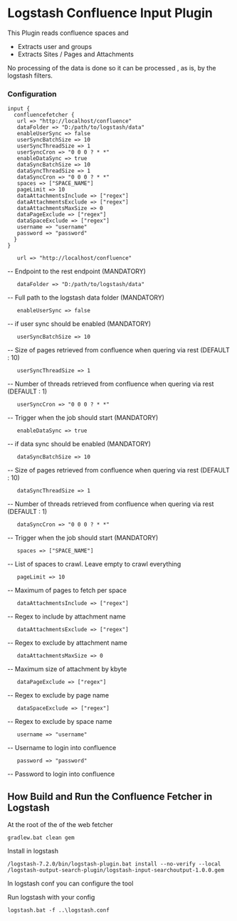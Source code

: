 # Logstash Confluence Input Plugin

This Plugin reads confluence spaces and 

- Extracts user and groups
- Extracts Sites / Pages and Attachments

No processing of the data is done so it can be processed , as is, by the logstash filters.

### Configuration

```
input {
  confluencefetcher {
   url => "http://localhost/confluence"
   dataFolder => "D:/path/to/logstash/data"
   enableUserSync => false
   userSyncBatchSize => 10
   userSyncThreadSize => 1
   userSyncCron => "0 0 0 ? * *"
   enableDataSync => true 
   dataSyncBatchSize => 10
   dataSyncThreadSize => 1
   dataSyncCron => "0 0 0 ? * *"
   spaces => ["SPACE_NAME"]
   pageLimit => 10
   dataAttachmentsInclude => ["regex"]
   dataAttachmentsExclude => ["regex"]
   dataAttachmentsMaxSize => 0
   dataPageExclude => ["regex"]
   dataSpaceExclude => ["regex"]
   username => "username"
   password => "password"
  }
}
```

```
   url => "http://localhost/confluence"
```
-- Endpoint to the rest endpoint (MANDATORY)

```   
   dataFolder => "D:/path/to/logstash/data"
```
-- Full path to the logstash data folder (MANDATORY)
   
```
   enableUserSync => false
```
-- if user sync should be enabled (MANDATORY)
   
```
   userSyncBatchSize => 10
```
-- Size of pages retrieved from confluence when quering via rest  (DEFAULT : 10)

```
   userSyncThreadSize => 1
```
-- Number of threads retrieved from confluence when quering via rest  (DEFAULT : 1)

```
   userSyncCron => "0 0 0 ? * *"
```
-- Trigger when the job should start  (MANDATORY)

```
   enableDataSync => true 
```
-- if data sync should be enabled (MANDATORY)

```
   dataSyncBatchSize => 10
```
-- Size of pages retrieved from confluence when quering via rest  (DEFAULT : 10)

```
   dataSyncThreadSize => 1
```
-- Number of threads retrieved from confluence when quering via rest  (DEFAULT : 1)

```
   dataSyncCron => "0 0 0 ? * *"
```
-- Trigger when the job should start  (MANDATORY)

```
   spaces => ["SPACE_NAME"]
```
-- List of spaces to crawl. Leave empty to crawl everything

```
   pageLimit => 10
```
-- Maximum of pages to fetch per space

```
   dataAttachmentsInclude => ["regex"]
```
-- Regex to include by attachment name

```
   dataAttachmentsExclude => ["regex"]
```
-- Regex to exclude by attachment name

```
   dataAttachmentsMaxSize => 0
```
-- Maximum size of attachment by kbyte

```
   dataPageExclude => ["regex"]
```
-- Regex to exclude by page name

```
   dataSpaceExclude => ["regex"]
```
-- Regex to exclude by space name

```
   username => "username"
```
-- Username to login into confluence

```
   password => "password"
```
-- Password to login into confluence 
   

## How Build and Run the Confluence Fetcher in Logstash

At the root of the of the web fetcher
```
gradlew.bat clean gem
```
Install in logstash
```
/logstash-7.2.0/bin/logstash-plugin.bat install --no-verify --local /logstash-output-search-plugin/logstash-input-searchoutput-1.0.0.gem
```
In logstash conf you can configure the tool

Run logstash with your config
```
logstash.bat -f ..\logstash.conf
```